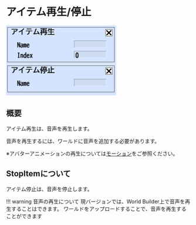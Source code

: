 # アイテム再生/停止

![PlayStopItem_1](img/PlayStopItem_1.jpg)

## 概要

アイテム再生は、音声を再生します。

音声を再生するには、ワールドに音声を追加する必要があります。

※アバターアニメーションの再生については[モーション](../Motion/Motion.md)をご参照ください。

## StopItemについて

アイテム停止は、音声を停止します。

!!! warning 音声の再生について
    現バージョンでは、World Builder上で音声を再生することはできます。
    ワールドをアップロードすることで、音声を再生することができます